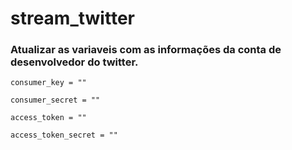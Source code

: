 # stream_twitter


### Atualizar as variaveis com as informações da conta de desenvolvedor do twitter.

```consumer_key = ""```

```consumer_secret = ""```

```access_token = ""```

```access_token_secret = ""```
